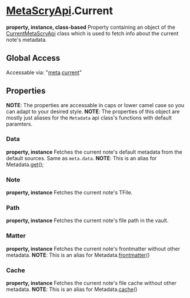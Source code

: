 # [MetaScryApi](../../Classes/MetaScryApi.md).Current
**property, instance, class-based**
Property containing an object of the [CurrentMetaScryApi](../../Classes/CurrentMetaScryApi.md) class which is used to fetch info about the current note's metadata.
## Global Access
Accessable via: "[meta](../../Globals/meta.md).[current](Current.md)"
## Properties
**NOTE**: The properties are accessable in caps or lower camel case so you can adapt to your desired style.
**NOTE**: The properties of this object are mostly just aliases for the `Metadata` api class's functions with default paramters.
### Data
**property, instance**
Fetches the current note's default metadata from the default sources. Same as `meta.data`.
**NOTE**: This is an alias for Metadata.[get](../../Functions/MetaScryApi/Metadata%20Fetchers/get.md)();
### Note
**property, instance**
Fetches the current note's TFile.
### Path
**property, instance**
Fetches the current note's file path in the vault.
### Matter
**property, instance**
Fetches the current note's frontmatter without other metadata.
**NOTE**: This is an alias for Metadata.[frontmatter](../../Functions/MetaScryApi/Metadata%20Fetchers/frontmatter.md)()
### Cache
**property, instance**
Fetches the current note's file cache without other metadata.
**NOTE**: This is an alias for Metadata.[cache](../../Functions/MetaScryApi/Metadata%20Fetchers/cache.md)()